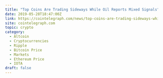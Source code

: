 ```yaml
---
title: "Top Coins Are Trading Sideways While Oil Reports Mixed Signals"
date: 2019-05-28T18:47:00Z
link: https://cointelegraph.com/news/top-coins-are-trading-sideways-while-oil-reports-mixed-signals?utm_medium=RSS&utm_source=hune
site: cointelegraph.com
topic: crypto
category:
  - Altcoin
  - Cryptocurrencies
  - Ripple
  - Bitcoin Price
  - Markets
  - Ethereum Price
  - IOTA
draft: false
---
```

